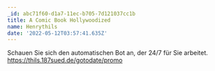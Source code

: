 ```yaml
---
_id: abc71f60-d1a7-11ec-b705-7d121037cc1b
title: A Comic Book Hollywoodized
name: Henrythils
date: '2022-05-12T03:57:41.635Z'
---
```

Schauen Sie sich den automatischen Bot an, der 24/7 für Sie arbeitet. https://thils.187sued.de/gotodate/promo
